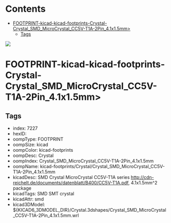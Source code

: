 



Contents
========

* [FOOTPRINT-kicad-kicad-footprints-Crystal-Crystal_SMD_MicroCrystal_CC5V-T1A-2Pin_4.1x1.5mm>](#footprint-kicad-kicad-footprints-crystal-crystal_smd_microcrystal_cc5v-t1a-2pin_41x15mm)
	* [Tags](#tags)
  
![][im]
# FOOTPRINT-kicad-kicad-footprints-Crystal-Crystal_SMD_MicroCrystal_CC5V-T1A-2Pin_4.1x1.5mm>

## Tags

- index: 7227
- hexID: 
- oompType: FOOTPRINT
- oompSize: kicad
- oompColor: kicad-footprints
- oompDesc: Crystal
- oompIndex: Crystal_SMD_MicroCrystal_CC5V-T1A-2Pin_4.1x1.5mm
- oompName: kicad-footprints/Crystal/Crystal_SMD_MicroCrystal_CC5V-T1A-2Pin_4.1x1.5mm
- kicadDesc: SMD Crystal MicroCrystal CC5V-T1A series http://cdn-reichelt.de/documents/datenblatt/B400/CC5V-T1A.pdf, 4.1x1.5mm^2 package
- kicadTags: SMD SMT crystal
- kicadAttr: smd
- kicad3DModel: ${KICAD6_3DMODEL_DIR}/Crystal.3dshapes/Crystal_SMD_MicroCrystal_CC5V-T1A-2Pin_4.1x1.5mm.wrl



[im]: image.png
